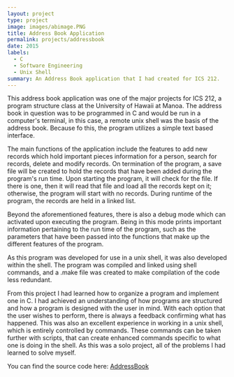```yaml
---
layout: project
type: project
image: images/abimage.PNG
title: Address Book Application
permalink: projects/addressbook
date: 2015
labels:
  - C
  - Software Engineering
  - Unix Shell
summary: An Address Book application that I had created for ICS 212.
---
```


This address book application was one of the major projects for ICS 212, a program structure class at the University of Hawaii at Manoa. The address book in question was to be programmed in C and would be run in a computer's terminal, in this case, a remote unix shell was the basis of the address book. Because fo this, the program utilizes a simple text based interface. 

The main functions of the application include the features to add new records which hold important pieces information for a person, search for records, delete and modify records. On termination of the program, a save file will be created to hold the records that have been added during the program's run time. Upon starting the program, it will check for the file. If there is one, then it will read that file and load all the records kept on it; otherwise, the program will start with no records. During runtime of the program, the records are held in a linked list.

Beyond the aforementioned features, there is also a debug mode which can activated upon executing the program. Being in this mode prints important information pertaining to the run time of the program, such as the parameters that have been passed into the functions that make up the different features of the program. 

As this program was developed for use in a unix shell, it was also developed within the shell. The program was compiled and linked using shell commands, and a .make file was created to make compilation of the code less redundant. 

From this project I had learned how to organize a program and implement one in C. I had achieved an understanding of how programs are structured and how a program is designed with the user in mind. With each option that the user wishes to perform, there is always a feedback confirming what has happened. This was also an excellent experience in working in a unix shell, which is entirely controlled by commands. These commands can be taken further with scripts, that can create enhanced commands specific to what one is doing in the shell. As this was a solo project, all of the problems I had learned to solve myself. 



You can find the source code here: <a href="https://github.com/russellomo/Address-Book-ICS212"><i class="large github icon "></i>AddressBook</a>


